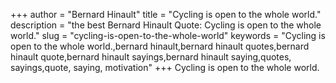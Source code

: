 +++
author = "Bernard Hinault"
title = "Cycling is open to the whole world."
description = "the best Bernard Hinault Quote: Cycling is open to the whole world."
slug = "cycling-is-open-to-the-whole-world"
keywords = "Cycling is open to the whole world.,bernard hinault,bernard hinault quotes,bernard hinault quote,bernard hinault sayings,bernard hinault saying,quotes, sayings,quote, saying, motivation"
+++
Cycling is open to the whole world.
